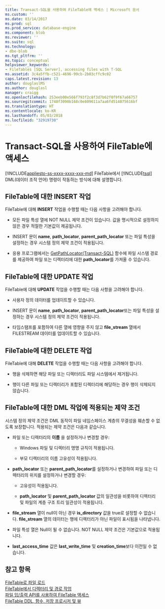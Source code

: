```yaml
---
title: Transact-SQL을 사용하여 FileTable에 액세스 | Microsoft 문서
ms.custom: ''
ms.date: 03/14/2017
ms.prod: sql
ms.prod_service: database-engine
ms.component: blob
ms.reviewer: ''
ms.suite: sql
ms.technology:
- dbe-blob
ms.tgt_pltfrm: ''
ms.topic: conceptual
helpviewer_keywords:
- FileTables [SQL Server], accessing files with T-SQL
ms.assetid: 3c4a5ffb-c521-4696-99cb-2b03cffc9c02
caps.latest.revision: 13
author: douglaslMS
ms.author: douglasl
manager: craigg
ms.openlocfilehash: 253eeb00e566f793f2c8f3d7b62f0f9f67a66757
ms.sourcegitcommit: 1740f3090b168c0e809611a7aa6fd514075616bf
ms.translationtype: HT
ms.contentlocale: ko-KR
ms.lasthandoff: 05/03/2018
ms.locfileid: "32919738"
---
```

# <a name="access-filetables-with-transact-sql"></a>Transact-SQL을 사용하여 FileTable에 액세스
[!INCLUDE[appliesto-ss-xxxx-xxxx-xxx-md](../../includes/appliesto-ss-xxxx-xxxx-xxx-md.md)]
  FileTable에서 [!INCLUDE[tsql](../../includes/tsql-md.md)] DML(데이터 조작 언어) 명령이 작동하는 방식에 대해 설명합니다.  
  
##  <a name="BasicsInsert"></a> FileTable에 대한 INSERT 작업  
 FileTable에 대해 **INSERT** 작업을 수행할 때는 다음 사항을 고려해야 합니다.  
  
-   모든 파일 특성 열에 NOT NULL 제약 조건이 있습니다. 값을 명시적으로 설정하지 않은 경우 적절한 기본값이 제공됩니다.  
  
-   INSERT 문이 **name**, **path_locator**, **parent_path_locator** 또는 파일 특성을 설정하는 경우 시스템 정의 제약 조건이 적용됩니다.  
  
-   응용 프로그램에서는 [GetPathLocator&#40;Transact-SQL&#41;](../../relational-databases/system-functions/getpathlocator-transact-sql.md) 함수에 파일 시스템 경로를 제공하여 파일 또는 디렉터리에 대한 **path_locator**를 가져올 수 있습니다.  
  
##  <a name="BasicsUpdate"></a> FileTable에 대한 UPDATE 작업  
 FileTable에 대해 **UPDATE** 작업을 수행할 때는 다음 사항을 고려해야 합니다.  
  
-   사용자 정의 데이터를 업데이트할 수 있습니다.  
  
-   INSERT 문이 **name**, **path_locator**, **parent_path_locator**또는 파일 특성을 설정하는 경우 시스템 정의 제약 조건이 적용됩니다.  
  
-   타임스탬프를 포함하여 다른 열에 영향을 주지 않고 **file_stream** 열에서 FILESTREAM 데이터를 업데이트할 수 있습니다.  
  
##  <a name="BasicsDelete"></a> FileTable에 대한 DELETE 작업  
 FileTable에 대해 **DELETE** 작업을 수행할 때는 다음 사항을 고려해야 합니다.  
  
-   행을 삭제하면 해당 파일 또는 디렉터리도 파일 시스템에서 제거됩니다.  
  
-   행이 다른 파일 또는 디렉터리가 포함된 디렉터리에 해당하는 경우 행이 삭제되지 않습니다.  
  
##  <a name="BasicsConstraints"></a> FileTable에 대한 DML 작업에 적용되는 제약 조건  
 시스템 정의 제약 조건은 DML 동작이 파일 네임스페이스 계층의 무결성을 훼손할 수 없도록 보장합니다. 적용되는 제약 조건은 다음과 같습니다.  
  
-   파일 또는 디렉터리의 **이름** 을 설정하거나 변경할 경우:  
  
    -   Windows 파일 및 디렉터리 명명 규칙이 적용됩니다.  
  
    -   부모 디렉터리의 이름 고유성이 적용됩니다.  
  
-   **path_locator** 또는 **parent_path_locator**를 설정하거나 변경하여 파일 또는 디렉터리의 위치를 설정하거나 변경할 경우:  
  
    -   고유성이 적용됩니다.  
  
    -   **path_locator** 및 **parent_path_locator** 값의 일관성을 비롯하여 디렉터리 및 파일의 계층 구조 트리 일관성이 적용됩니다.  
  
-   **file_stream** 열이 null이 아닌 경우 **is_directory** 값을 true로 설정할 수 없습니다. **file_stream** 열의 데이터는 행에 디렉터리가 아닌 파일이 표시됨을 나타냅니다.  
  
-   파일 특성 열은 Null이 될 수 없습니다. NOT NULL 제약 조건은 기본값으로 적용됩니다.  
  
-   **last_access_time** 값은 **last_write_time** 및 **creation_time**보다 이전일 수 없습니다.  
  
## <a name="see-also"></a>참고 항목  
 [FileTable로 파일 로드](../../relational-databases/blob/load-files-into-filetables.md)   
 [FileTable에서 디렉터리 및 경로 작업](../../relational-databases/blob/work-with-directories-and-paths-in-filetables.md)   
 [파일 입/출력 API를 사용하여 FileTable 액세스](../../relational-databases/blob/access-filetables-with-file-input-output-apis.md)   
 [FileTable DDL, 함수, 저장 프로시저 및 뷰](../../relational-databases/blob/filetable-ddl-functions-stored-procedures-and-views.md)  
  
  

